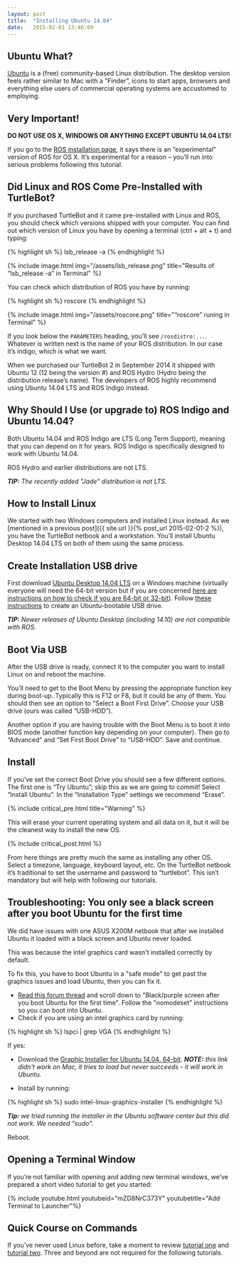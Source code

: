```yaml
---
layout: post
title:  "Installing Ubuntu 14.04"
date:   2015-02-01 13:46:09
---
```


## Ubuntu What?

[Ubuntu](http://www.ubuntu.com/download/desktop/) is a (free) community-based Linux distribution. The desktop version feels rather similar to Mac with a “Finder”, icons to start apps, browsers and everything else users of commercial operating systems are accustomed to employing.

## Very Important!

**DO NOT USE OS X, WINDOWS OR ANYTHING EXCEPT UBUNTU 14.04 LTS!**

If you go to the [ROS installation page](http://wiki.ros.org/ROS/Installation), it says there is an “experimental” version of ROS for OS X. It’s experimental for a reason – you’ll run into serious problems following this tutorial.

## Did Linux and ROS Come Pre-Installed with TurtleBot?

If you purchased TurtleBot and it came pre-installed with Linux and ROS, you should check which versions shipped with your computer. You can find out which version of Linux you have by opening a terminal (ctrl + alt + t) and typing:

{% highlight sh %}
lsb_release -a
{% endhighlight %}

{% include image.html img="/assets/lsb_release.png" title="Results of “lsb_release -a” in Terminal" %}

You can check which distribution of ROS you have by running:

{% highlight sh %}
roscore
{% endhighlight %}


{% include image.html img="/assets/roscore.png" title="“roscore” runing in Terminal" %}

If you look below the `PARAMETERS` heading, you’ll see `/rosdistro:...`. Whatever is written next is the name of your ROS distribution. In our case it’s indigo, which is what we want.

When we purchased our TurtleBot 2 in September 2014 it shipped with Ubuntu 12 (12 being the version #) and ROS Hydro (Hydro being the distribution release’s name). The developers of ROS highly recommend using Ubuntu 14.04 LTS and ROS Indigo instead.

## Why Should I Use (or upgrade to) ROS Indigo and Ubuntu 14.04?

Both Ubuntu 14.04 and ROS Indigo are LTS (Long Term Support), meaning that you can depend on it for years. ROS Indigo is specifically designed to work with Ubuntu 14.04.  

ROS Hydro and earlier distributions are not LTS.

***TIP:** The recently added "Jade" distribution is not LTS.*

## How to Install Linux

We started with two Windows computers and installed Linux instead. As we [mentioned in a previous post]({{ site.url }}{% post_url 2015-02-01-2 %}), you have the TurtleBot netbook and a workstation. You’ll install Ubuntu Desktop 14.04 LTS on both of them using the same process.

## Create Installation USB drive

First download [Ubuntu Desktop 14.04 LTS](http://www.ubuntu.com/download/desktop/) on a Windows machine (virtually everyone will need the 64-bit version but if you are concerned [here are instructions on how to check if you are 64-bit or 32-bit](http://windows.microsoft.com/en-us/windows/32-bit-and-64-bit-windows#1TC=windows-7)). Follow [these instructions](https://help.ubuntu.com/community/Installation/FromUSBStickQuick) to create an Ubuntu-bootable USB drive.

***TIP:** Newer releases of Ubuntu Desktop (including 14.10) are not compatible with ROS.*

## Boot Via USB

After the USB drive is ready, connect it to the computer you want to install Linux on and reboot the machine.

You’ll need to get to the Boot Menu by pressing the appropriate function key during boot-up. Typically this is F12 or F8, but it could be any of them. You should then see an option to “Select a Boot First Drive”. Choose your USB drive (ours was called “USB-HDD”).

Another option if you are having trouble with the Boot Menu is to boot it into BIOS mode (another function key depending on your computer). Then go to “Advanced” and “Set First Boot Drive” to “USB-HDD”. Save and continue.

## Install

If you’ve set the correct Boot Drive you should see a few different options. The first one is “Try Ubuntu”; skip this as we are going to commit! Select “Install Ubuntu”. In the “Installation Type” settings we recommend “Erase”. 

{% include critical_pre.html title="Warning" %}

This will erase your current operating system and all data on it, but it will be the cleanest way to install the new OS.

{% include critical_post.html %}

From here things are pretty much the same as installing any other OS. Select a timezone, language, keyboard layout, etc. On the TurtleBot netbook it’s traditional to set the username and password to “turtlebot”. This isn’t mandatory but will help with following our tutorials.

## Troubleshooting: You only see a black screen after you boot Ubuntu for the first time

We did have issues with one ASUS X200M netbook that after we installed Ubuntu it loaded with a black screen and Ubuntu never loaded.

This was because the intel graphics card wasn't installed correctly by default.

To fix this, you have to boot Ubuntu in a "safe mode" to get past the graphics issues and load Ubuntu, then you can fix it.

* [Read this forum thread](http://askubuntu.com/questions/162075/my-computer-boots-to-a-black-screen-what-options-do-i-have-to-fix-it) and scroll down to "Black/purple screen after you boot Ubuntu for the first time". Follow the "nomodeset" instructions so you can boot into Ubuntu.
* Check if you are using an intel graphics card by running:

{% highlight sh %}
lspci | grep VGA
{% endhighlight %}

If yes:

* Download the [Graphic Installer for Ubuntu 14.04, 64-bit](http://01.org/linuxgraphics/downloads).  ***NOTE:** this link didn't work on Mac, it tries to load but never succeeds - it will work in Ubuntu.*

* Install by running:

{% highlight sh %}
sudo intel-linux-graphics-installer
{% endhighlight %}

***Tip:** we tried running the installer in the Ubuntu software center but this did not work. We needed "sudo".*

Reboot.

## Opening a Terminal Window

If you’re not familiar with opening and adding new terminal windows, we’ve prepared a short video tutorial to get you started:

{% include youtube.html youtubeid="mZD8NrC373Y" youtubetitle="Add Terminal to Launcher"%}


## Quick Course on Commands

If you’ve never used Linux before, take a moment to review [tutorial one](http://www.ee.surrey.ac.uk/Teaching/Unix/unix1.html) and [tutorial two](http://www.ee.surrey.ac.uk/Teaching/Unix/unix2.html). Three and beyond are not required for the following tutorials.
